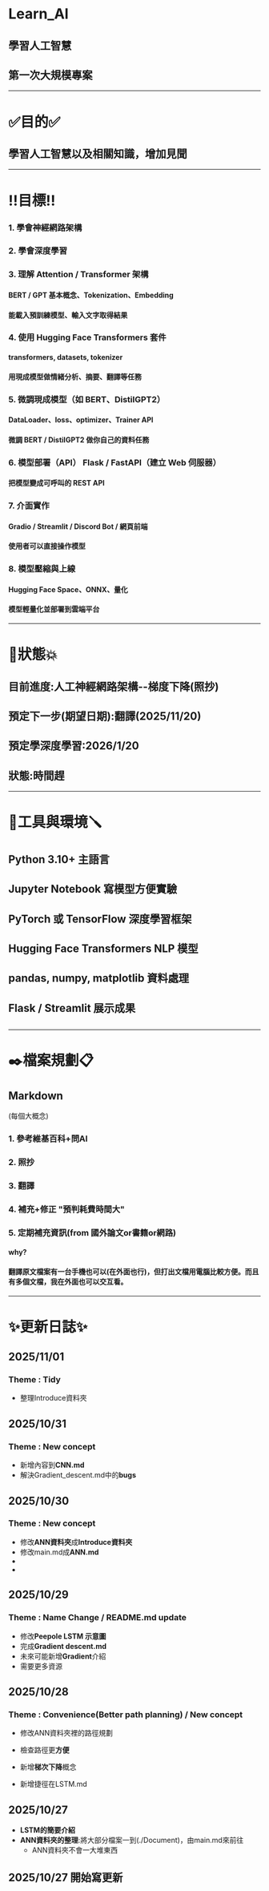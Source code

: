 # **Learn_AI**
## 學習人工智慧
## **第一次大規模專案**

---

# ✅**目的**✅
## 學習**人工智慧以及相關知識**，增加見聞

---

# ‼️**目標**‼️
### 1. 學會**神經網路架構**

### 2. 學會**深度學習**

### 3. 理解 **Attention / Transformer 架構**
#### BERT / GPT 基本概念、Tokenization、Embedding
#### 能載入預訓練模型、輸入文字取得結果

### 4. 使用 **Hugging Face Transformers 套件**
#### transformers, datasets, tokenizer
#### 用現成模型做情緒分析、摘要、翻譯等任務

### 5. 微調現成模型（如 **BERT、DistilGPT2**）
#### DataLoader、loss、optimizer、Trainer API
#### 微調 BERT / DistilGPT2 做你自己的資料任務

### 6. 模型部署（API） **Flask / FastAPI（建立 Web 伺服器）**
#### 把模型變成可呼叫的 REST API

### 7. **介面實作**
#### Gradio / Streamlit / Discord Bot / 網頁前端
#### 使用者可以直接操作模型

### 8. 模型壓縮與**上線**
#### Hugging Face Space、ONNX、量化
#### 模型輕量化並部署到雲端平台

---

# 💫**狀態**💥
## 目前進度:人工神經網路架構--梯度下降(照抄)
## 預定下一步(期望日期):翻譯(2025/11/20)
## 預定學深度學習:2026/1/20
## 狀態:時間趕

---

# 🧰**工具與環境**🪛
## Python 3.10+ 主語言
## Jupyter Notebook 寫模型方便實驗
## PyTorch 或 TensorFlow 深度學習框架
## Hugging Face Transformers NLP 模型
## pandas, numpy, matplotlib 資料處理
## Flask / Streamlit 展示成果
##
##
##
##
##

---

# ✒️**檔案規劃**📋
## Markdown
(每個大概念)
### 1. 參考維基百科+問AI
### 2. 照抄
### 3. 翻譯
### 4. 補充+修正 **"預判耗費時間大"**
### 5. 定期補充資訊(from **國外論文**or書籍or網路)

#### why?
#### 翻譯原文檔案有一台手機也可以(在外面也行)，但打出文檔用電腦比較方便。而且有多個文檔，我在外面也可以交互看。
---

# ✨**更新日誌**✨
## 2025/11/01
### Theme : Tidy
- 整理Introduce資料夾

## 2025/10/31
### Theme : New concept
- 新增內容到**CNN.md**
- 解決Gradient_descent.md中的**bugs**

## 2025/10/30
### Theme : New concept
- 修改**ANN資料夾**成**Introduce資料夾**
- 修改main.md成**ANN.md**
- 
- 


## 2025/10/29
### Theme : Name Change / README.md update
- 修改**Peepole LSTM 示意圖**
- 完成**Gradient descent.md**
- 未來可能新增**Gradient**介紹
- 需要更多資源

## 2025/10/28 
### Theme : Convenience(Better path planning) / New concept
- 修改ANN資料夾裡的路徑規劃
- 檢查路徑更**方便**

- 新增**梯次下降**概念
- 新增捷徑在LSTM.md

## 2025/10/27 
- **LSTM的簡要介紹**
- **ANN資料夾的整理**:將大部分檔案一到(./Document)，由main.md來前往
  - ANN資料夾不會一大堆東西

## 2025/10/27 開始寫更新
